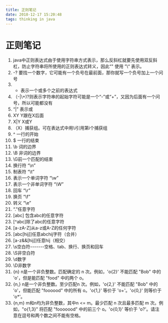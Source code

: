 ```yaml
---
title: 正则笔记
date: 2018-12-17 15:20:48
tags: thinking in java
---
```

# 正则笔记
1. java中正则表达式由于使用字符串方式表示，那么反斜杠就要先使用双反斜杠，防止字符串将所使用的正则表达式转义，因此“\" 使用 ”\\“ 表示。
2. -? 要找一个数字，它可能有一个负号在最前面，那你就写一个负号加上一个问号
3. + 表示一个或多个之前的表达式
4. （-|\\+)?则表示字符串的起始字符可能是一个“-”或“+”，又因为后面有一个问号，所以可能都没有
5. “|” 表示或
6. XY Y跟在X后面
7. X|Y X或Y
8. （X）捕获组。可在表达式中用\i引用第i个捕获组
9. ^ 一行的开始
10. $ 一行的结束
11. \b 词的边界
12. \B 非词的边界
13. \G前一个匹配的结束
14. 换行符 “\n”
15. 制表符 “\t”
16. 表示一个单词字符 “\w”
17. 表示一个非单词字符 “\W”
18. 回车 “\r”
19. 换页 “\f”
20. 转义 “\e”
21. “.”任意字符
22. [abc] 包含abc的任意字符
23. [^abc]除了abc的任意字符
24. [a-zA-Z]从a-z或A-Z的任何字符
25. [abc[hij]]任意abchij字符（合并）
26. [a-z&&[hij]]任意hij（相交）
27. \s空白符-------空格、tab、换行、换页和回车
28. \S非空白符
29. \d数字
30. \D非数字
31. {n} n是一个非负整数。匹配确定的 n 次。例如，'o{2}' 不能匹配 "Bob" 中的 'o'，但是能匹配 "food" 中的两个 o。
32. {n,} n是一个非负整数。至少匹配n 次。例如，'o{2,}' 不能匹配 "Bob" 中的 'o'，但能匹配 "foooood" 中的所有 o。'o{1,}' 等价于 'o+'。'o{0,}' 则等价于 'o*'。
33. {n,m} m和n均为非负整数，其中n <= m。最少匹配 n 次且最多匹配 m 次。例如，"o{1,3}" 将匹配 "fooooood" 中的前三个 o。'o{0,1}' 等价于 'o?'。请注意在逗号和两个数之间不能有空格。
